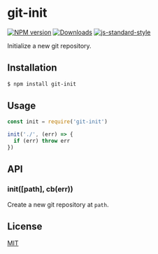 # git-init
[![NPM version][npm-image]][npm-url]
[![Downloads][downloads-image]][downloads-url]
[![js-standard-style][standard-image]][standard-url]

Initialize a new git repository.

## Installation
```bash
$ npm install git-init
```

## Usage
```js
const init = require('git-init')

init('./', (err) => {
  if (err) throw err
})
```

## API
### init([path], cb(err))
Create a new git repository at `path`.

## License
[MIT](https://tldrlegal.com/license/mit-license)

[npm-image]: https://img.shields.io/npm/v/git-init.svg?style=flat-square
[npm-url]: https://npmjs.org/package/git-init
[downloads-image]: http://img.shields.io/npm/dm/git-init.svg?style=flat-square
[downloads-url]: https://npmjs.org/package/git-init
[standard-image]: https://img.shields.io/badge/code%20style-standard-brightgreen.svg?style=flat-square
[standard-url]: https://github.com/feross/standard
